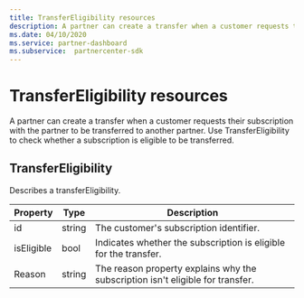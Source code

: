 ```yaml
---
title: TransferEligibility resources
description: A partner can create a transfer when a customer requests their subscription with the partner to be transferred to another partner.
ms.date: 04/10/2020
ms.service: partner-dashboard
ms.subservice:  partnercenter-sdk
---
```


# TransferEligibility resources

A partner can create a transfer when a customer requests their subscription with the partner to be transferred to another partner. Use TransferEligibility to check whether a subscription is eligible to be transferred.

## TransferEligibility

Describes a transferEligibility.

| Property              | Type             | Description                                                                              |
|-----------------------|------------------|------------------------------------------------------------------------------------------|
| id                    | string           | The customer's subscription identifier.                                                  |
| isEligible            | bool             | Indicates whether the subscription is eligible for the transfer.                         |
| Reason                | string           | The reason property explains why the subscription isn't eligible for transfer. |